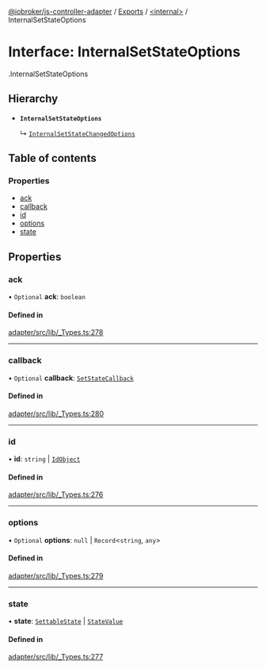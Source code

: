 [@iobroker/js-controller-adapter](../README.md) / [Exports](../modules.md) / [<internal\>](../modules/internal_.md) / InternalSetStateOptions

# Interface: InternalSetStateOptions

[<internal>](../modules/internal_.md).InternalSetStateOptions

## Hierarchy

- **`InternalSetStateOptions`**

  ↳ [`InternalSetStateChangedOptions`](internal_.InternalSetStateChangedOptions.md)

## Table of contents

### Properties

- [ack](internal_.InternalSetStateOptions.md#ack)
- [callback](internal_.InternalSetStateOptions.md#callback)
- [id](internal_.InternalSetStateOptions.md#id)
- [options](internal_.InternalSetStateOptions.md#options)
- [state](internal_.InternalSetStateOptions.md#state)

## Properties

### ack

• `Optional` **ack**: `boolean`

#### Defined in

[adapter/src/lib/_Types.ts:278](https://github.com/ioBroker/ioBroker.js-controller/blob/0732666c/packages/adapter/src/lib/_Types.ts#L278)

___

### callback

• `Optional` **callback**: [`SetStateCallback`](../modules/internal_.md#setstatecallback)

#### Defined in

[adapter/src/lib/_Types.ts:280](https://github.com/ioBroker/ioBroker.js-controller/blob/0732666c/packages/adapter/src/lib/_Types.ts#L280)

___

### id

• **id**: `string` \| [`IdObject`](internal_.IdObject.md)

#### Defined in

[adapter/src/lib/_Types.ts:276](https://github.com/ioBroker/ioBroker.js-controller/blob/0732666c/packages/adapter/src/lib/_Types.ts#L276)

___

### options

• `Optional` **options**: ``null`` \| `Record`<`string`, `any`\>

#### Defined in

[adapter/src/lib/_Types.ts:279](https://github.com/ioBroker/ioBroker.js-controller/blob/0732666c/packages/adapter/src/lib/_Types.ts#L279)

___

### state

• **state**: [`SettableState`](../modules/internal_.md#settablestate) \| [`StateValue`](../modules/internal_.md#statevalue)

#### Defined in

[adapter/src/lib/_Types.ts:277](https://github.com/ioBroker/ioBroker.js-controller/blob/0732666c/packages/adapter/src/lib/_Types.ts#L277)

